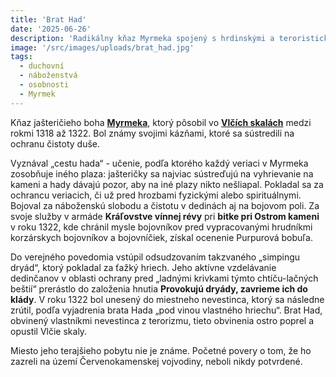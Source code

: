```yaml
---
title: 'Brat Had'
date: '2025-06-26'
description: 'Radikálny kňaz Myrmeka spojený s hrdinskými a teroristickými činmi'
image: '/src/images/uploads/brat_had.jpg'
tags:
  - duchovní
  - náboženstvá
  - osobnosti
  - Myrmek
---
```


Kňaz jašteričieho boha [**Myrmeka**](/articles/Cirkev-Myrmekova.md), ktorý pôsobil vo [**Vlčích skalách**](/articles/Vlcie-skaly.md) medzi rokmi 1318 až 1322. Bol známy svojimi kázňami, ktoré sa sústredili na ochranu čistoty duše. 

Vyznával „cestu hada“ - učenie, podľa ktorého každý veriaci v Myrmeka zosobňuje iného plaza: jašteričky sa najviac sústreďujú na vyhrievanie na kameni a hady dávajú pozor, aby na iné plazy nikto nešliapal. Pokladal sa za ochrancu veriacich, či už pred hrozbami fyzickými alebo spirituálnymi. Bojoval za náboženskú slobodu a čistotu v dedinách aj na bojovom poli. Za svoje služby v armáde **Kráľovstve vínnej révy** pri **bitke pri Ostrom kameni** v roku 1322, kde chránil mysle bojovníkov pred vypracovanými hrudníkmi korzárskych bojovníkov a bojovníčiek, získal ocenenie Purpurová bobuľa.

Do verejného povedomia vstúpil odsudzovaním takzvaného „simpingu dryád“, ktorý pokladal za ťažký hriech. Jeho aktívne vzdelávanie dedinčanov v oblasti ochrany pred „ladnými krivkami týmto chtíču-lačných beštií“ prerástlo do založenia hnutia **Provokujú dryády, zavrieme ich do klády**. V roku 1322 bol unesený do miestneho nevestinca, ktorý sa následne zrútil, podľa vyjadrenia brata Hada „pod vinou vlastného hriechu“. Brat Had, obvinený vlastníkmi nevestinca z terorizmu, tieto obvinenia ostro poprel a opustil Vlčie skaly.

Miesto jeho terajšieho pobytu nie je známe. Početné povery o tom, že ho zazreli na území Červenokamenskej vojvodiny, neboli nikdy potvrdené.